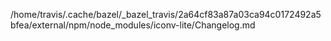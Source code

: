 /home/travis/.cache/bazel/_bazel_travis/2a64cf83a87a03ca94c0172492a5bfea/external/npm/node_modules/iconv-lite/Changelog.md